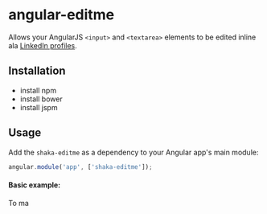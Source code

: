 # angular-editme

Allows your AngularJS `<input>` and `<textarea>` elements to be edited inline ala [LinkedIn profiles](https://www.linkedin.com/).

## Installation

* install npm
* install bower
* install jspm

## Usage

Add the `shaka-editme` as a dependency to your Angular app's main module:

```javascript
angular.module('app', ['shaka-editme']);
```

#### Basic example:

To ma
